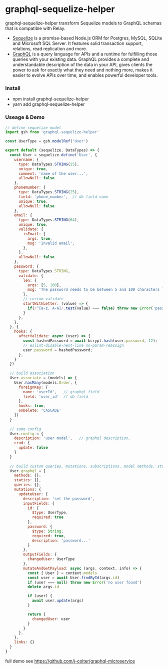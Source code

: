 # graphql-sequelize-helper
graphql-sequelize-helper transform Sequelize models to GraphQL schemas that is compatible with Relay.
* <a href="http://docs.sequelizejs.com/">Sequelize</a> is a promise-based Node.js ORM for Postgres, MySQL, SQLite and Microsoft SQL Server. It features solid transaction support, relations, read replication and more.
* <a href="https://graphql.org">GraphQL</a> is a query language for APIs and a runtime for fulfilling those queries with your existing data. GraphQL provides a complete and understandable description of the data in your API, gives clients the power to ask for exactly what they need and nothing more, makes it easier to evolve APIs over time, and enables powerful developer tools.

### Install
* npm install graphql-sequelize-helper
* yarn add graphql-sequelize-helper

### Useage & Demo
```js
// define sequelize model
import gsh from 'graphql-sequelize-helper'

const UserType = gsh.modelRef('User')

export default (sequelize, DataTypes) => {
  const User = sequelize.define('User', {
    username: {
      type: DataTypes.STRING(25),
      unique: true,
      comment: 'name of the user...',
      allowNull: false
    },
    phoneNumber: {
      type: DataTypes.STRING(25),
      field: 'phone_number',  // db field name
      unique: true,
      allowNull: false
    },
    email: {
      type: DataTypes.STRING(64),
      unique: true,
      validate: {
        isEmail: {
          args: true,
          msg: 'Invalid email',
        },
      },
      allowNull: false
    },
    password: {
      type: DataTypes.STRING,
      validate: {
        len: {
          args: [5, 100],
          msg: 'The password needs to be between 5 and 100 characters long',
        },
        // custom validate
        startWithLetter: (value) => {
          if(/^[a-z, A-A]/.test(value) === false) throw new Error('password must start with a letter')
        }
      },
    },
  }, {
    hooks: {
      afterValidate: async (user) => {
        const hashedPassword = await bcrypt.hash(user.password, 12);
        // eslint-disable-next-line no-param-reassign
        user.password = hashedPassword;
      },
    }
  })
  
  // build association
  User.associate = (models) => {
    User.hasMany(models.Order, {
      foreignKey: {
        name: 'userId',   // graphql field
        field: 'user_id'  // db field
      },
      hooks: true,
      onDelete: 'CASCADE'
    })
  }
  
  // some config
  User.config = {
    description: 'user model',   // graphql description,
    crud: {
      update: false
    }
  }
  
  // build custom queries, mutations, subscriptions, model methods, static methods
  User.graphql = {
    methods: {},
    statics: {},
    queries: {},
    mutations: {
      updateUser: {
        description: 'set the password',
        inputFields: {
          id: {
            $type: UserType,
            required: true
          },
          password: {
            $type: String,
            required: true,
            description: 'password...'
          }
        },
        outputFields: {
          changedUser: UserType
        },
        mutateAndGetPayload: async (args, context, info) => {
          const { User } = context.models
          const user = await User.findById(args.id)
          if (user === null) throw new Error('no user found')
          delete args.id

          if (user) {
            await user.update(args)
          }

          return {
            changedUser: user
          }
        }
      },
    },
    links: {}
  }
}
```
full demo see <a href="https://github.com/j-colter/graphql-microservice">https://github.com/j-colter/graphql-microservice</a>
